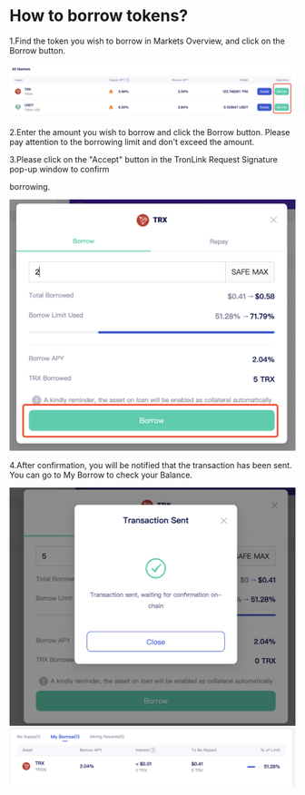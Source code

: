 # How to borrow tokens?

1.Find the token you wish to borrow in Markets Overview, and click on the Borrow button.

&#x20;![](<../../../.gitbook/assets/图片 (1) (1) (1).png>)

2.Enter the amount you wish to borrow and click the Borrow button. Please pay attention to the borrowing limit and don't exceed the amount.

&#x20;

&#x20;

3.Please click on the "Accept" button in the TronLink Request Signature pop-up window to confirm

borrowing.

&#x20;![](<../../../.gitbook/assets/图片 (2) (1) (1).png>)

4.After confirmation, you will be notified that the transaction has been sent. You can go to My Borrow to check your Balance.

![](<../../../.gitbook/assets/图片 (4) (1).png>)![](<../../../.gitbook/assets/图片 (4).png>)
